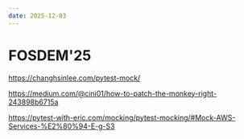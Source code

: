 ```yaml
---
date: 2025-12-03
---
```

# FOSDEM'25


https://changhsinlee.com/pytest-mock/

https://medium.com/@cini01/how-to-patch-the-monkey-right-243898b6715a

https://pytest-with-eric.com/mocking/pytest-mocking/#Mock-AWS-Services-%E2%80%94-E-g-S3